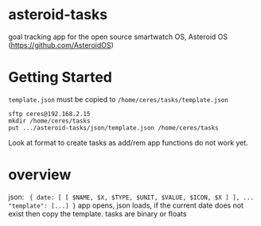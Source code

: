 # asteroid-tasks

goal tracking app for the open source smartwatch OS, Asteroid OS (https://github.com/AsteroidOS)

# Getting Started

`template.json` must be copied to `/home/ceres/tasks/template.json`
```
sftp ceres@192.168.2.15
mkdir /home/ceres/tasks
put .../asteroid-tasks/json/template.json /home/ceres/tasks
```

Look at format to create tasks as add/rem app functions do not work yet.

# overview

json: ` { date: [ [ $NAME, $X, $TYPE, $UNIT, $VALUE, $ICON, $X ] ], ... "template": [...] }`
app opens, json loads, if the current date does not exist then copy the template.
tasks are binary or floats
